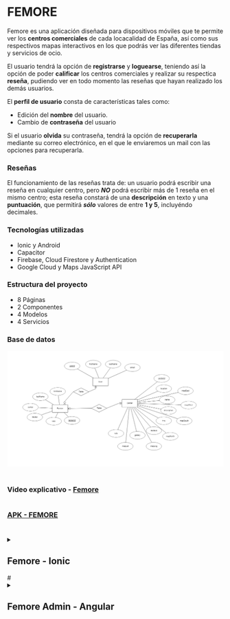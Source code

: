 # **FEMORE**
 Femore es una aplicación diseñada para dispositivos móviles que te permite ver los **centros comerciales** de cada locacalidad de España, así como sus respectivos mapas interactivos en los que podrás ver las diferentes tiendas y servicios de ocio.

El usuario tendrá la opción de **registrarse** y **loguearse**, teniendo así la opción de poder **calificar** los centros comerciales y realizar su respectica **reseña**, pudiendo ver en todo momento las reseñas que hayan realizado los demás usuarios.

El **perfil de usuario** consta de características tales como:
- Edición del **nombre** del usuario.
- Cambio de **contraseña** del usuario

Si el usuario **olvida** su contraseña, tendrá la opción de **recuperarla** mediante su correo electrónico, en el que le enviaremos un mail con las opciones para recuperarla.

### **Reseñas**
El funcionamiento de las reseñas trata de: un usuario podrá escribir una reseña en cualquier centro, pero ***NO*** podrá escribir más de 1 reseña en el mismo centro; esta reseña constará de una **descripción** en texto y una **puntuación**, que permitirá ***sólo*** valores de entre **1 y 5**, incluyéndo decimales.

### **Tecnologías utilizadas**
* Ionic y Android
* Capacitor
* Firebase, Cloud Firestore y Authentication
* Google Cloud y Maps JavaScript API
### **Estructura del proyecto**
* 8 Páginas
* 2 Componentes
* 4 Modelos
* 4 Servicios
### **Base de datos**
![Imagen](capturas/base-de-datos.png)
#
### Video explicativo - [Femore](https://www.youtube.com/watch?v=2JJ34R-AriQ)
#
### [APK - FEMORE](https://mega.nz/file/zHJnlZhQ#OQLmDwW5TtFh6rQ0OUD_Va70Sr46NFfn8R0S0VzfzTg)
#
<details>
 <summary><h2>Femore - Ionic</h2></summary>
 
### Landing Page
![Imagen 0](capturas/femore-ionic/23.png)
### Login
![Imagen 1](capturas/femore-ionic/1.png)
### Registro
![Imagen 2](capturas/femore-ionic/2.png) ![Imagen 3](capturas/femore-ionic/3.png)
### Recuperar contraseña
![Imagen 4](capturas/femore-ionic/4.png)
### Centros
![Imagen 5](capturas/femore-ionic/5.png) ![Imagen 6](capturas/femore-ionic/6.png)
# ---
![Imagen 7](capturas/femore-ionic/7.png) ![Imagen 8](capturas/femore-ionic/8.png)
# ---
![Imagen 9](capturas/femore-ionic/9.png) ![Imagen 10](capturas/femore-ionic/10.png)
### Cambio de centro
![Imagen 11](capturas/femore-ionic/11.png) ![Imagen 12](capturas/femore-ionic/12.png)
# ---
![Imagen 13](capturas/femore-ionic/13.png)
### Opciones menú
![Imagen 14](capturas/femore-ionic/14.png)
### Perfil
![Imagen 15](capturas/femore-ionic/15.png) ![Imagen 16](capturas/femore-ionic/16.png)
# ---
![Imagen 17](capturas/femore-ionic/17.png)
### Cambio de contraseña
![Imagen 18](capturas/femore-ionic/18.png) ![Imagen 19](capturas/femore-ionic/19.png)
# ---
![Imagen 20](capturas/femore-ionic/20.png)
### Mapa
![Imagen 21](capturas/femore-ionic/21.png) ![Imagen 22](capturas/femore-ionic/22.png)
### Sesión cerrada
![Imagen 23](capturas/femore-ionic/23.png)

</details>
#
<details>
 <summary><h2>Femore Admin - Angular</h2></summary>
 
### Inicio
![Imagen 0](capturas/femore-angular/1.png)
# ---
![Imagen 1](capturas/femore-angular/2.png)
### Usuarios
![Imagen 2](capturas/femore-angular/3.png)
# ---
![Imagen 3](capturas/femore-angular/4.png)
### Eliminar Usuario
![Imagen 4](capturas/femore-angular/5.png)
# ---
![Imagen 5](capturas/femore-angular/6.png)
# ---
![Imagen 6](capturas/femore-angular/7.png)
### Añadir Usuario
![Imagen 7](capturas/femore-angular/13.png)
# ---
![Imagen 8](capturas/femore-angular/14.png)
# ---
![Imagen 9](capturas/femore-angular/15.png)
# ---
### Centros
![Imagen 10](capturas/femore-angular/8.png)
# ---
![Imagen 11](capturas/femore-angular/9.png)
# ---
![Imagen 12](capturas/femore-angular/10.png)
# ---
![Imagen 13](capturas/femore-angular/11.png)
# ---
![Imagen 14](capturas/femore-angular/12.png)
</details>
